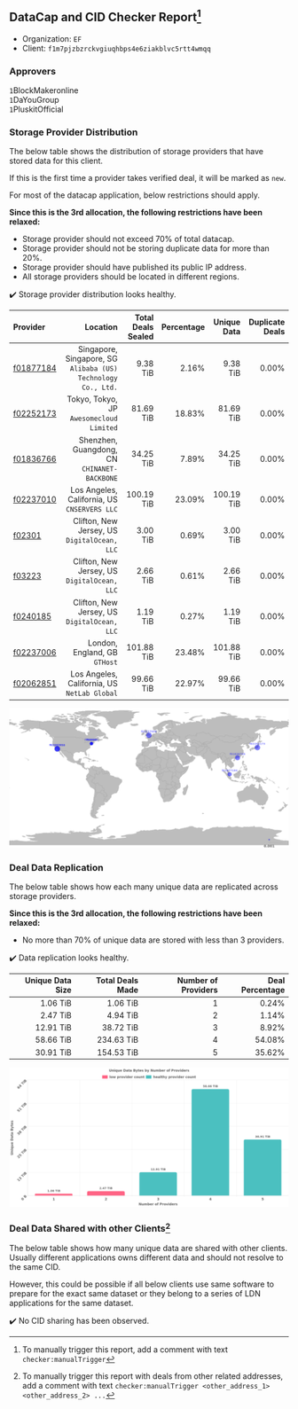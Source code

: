 ## DataCap and CID Checker Report[^1]
 - Organization: `EF`
 - Client: `f1m7pjzbzrckvgiuqhbps4e6ziakblvc5rtt4wmqq`
### Approvers
`1`BlockMakeronline<br/>`1`DaYouGroup<br/>`1`PluskitOfficial

### Storage Provider Distribution
The below table shows the distribution of storage providers that have stored data for this client.

If this is the first time a provider takes verified deal, it will be marked as `new`.

For most of the datacap application, below restrictions should apply.

**Since this is the 3rd allocation, the following restrictions have been relaxed:**
 - Storage provider should not exceed 70% of total datacap.
 - Storage provider should not be storing duplicate data for more than 20%.
 - Storage provider should have published its public IP address.
 - All storage providers should be located in different regions.

✔️ Storage provider distribution looks healthy.

| Provider                                              |                                                         Location | Total Deals Sealed | Percentage | Unique Data | Duplicate Deals |
| :---------------------------------------------------- | ---------------------------------------------------------------: | -----------------: | ---------: | ----------: | --------------: |
| [f01877184](https://filfox.info/en/address/f01877184) | Singapore, Singapore, SG<br/>`Alibaba (US) Technology Co., Ltd.` |           9.38 TiB |      2.16% |    9.38 TiB |           0.00% |
| [f02252173](https://filfox.info/en/address/f02252173) |                      Tokyo, Tokyo, JP<br/>`Awesomecloud Limited` |          81.69 TiB |     18.83% |   81.69 TiB |           0.00% |
| [f01836766](https://filfox.info/en/address/f01836766) |                  Shenzhen, Guangdong, CN<br/>`CHINANET-BACKBONE` |          34.25 TiB |      7.89% |   34.25 TiB |           0.00% |
| [f02237010](https://filfox.info/en/address/f02237010) |                  Los Angeles, California, US<br/>`CNSERVERS LLC` |         100.19 TiB |     23.09% |  100.19 TiB |           0.00% |
| [f02301](https://filfox.info/en/address/f02301)       |                  Clifton, New Jersey, US<br/>`DigitalOcean, LLC` |           3.00 TiB |      0.69% |    3.00 TiB |           0.00% |
| [f03223](https://filfox.info/en/address/f03223)       |                  Clifton, New Jersey, US<br/>`DigitalOcean, LLC` |           2.66 TiB |      0.61% |    2.66 TiB |           0.00% |
| [f0240185](https://filfox.info/en/address/f0240185)   |                  Clifton, New Jersey, US<br/>`DigitalOcean, LLC` |           1.19 TiB |      0.27% |    1.19 TiB |           0.00% |
| [f02237006](https://filfox.info/en/address/f02237006) |                                 London, England, GB<br/>`GTHost` |         101.88 TiB |     23.48% |  101.88 TiB |           0.00% |
| [f02062851](https://filfox.info/en/address/f02062851) |                  Los Angeles, California, US<br/>`NetLab Global` |          99.66 TiB |     22.97% |   99.66 TiB |           0.00% |

<img src="https://raw.githubusercontent.com/data-preservation-programs/filplus-checker-assets/main/filecoin-project/filecoin-plus-large-datasets/issues/2094/1692717664689.png"/>

### Deal Data Replication
The below table shows how each many unique data are replicated across storage providers.


**Since this is the 3rd allocation, the following restrictions have been relaxed:**
- No more than 70% of unique data are stored with less than 3 providers.

✔️ Data replication looks healthy.

| Unique Data Size | Total Deals Made | Number of Providers | Deal Percentage |
| ---------------: | ---------------: | ------------------: | --------------: |
|         1.06 TiB |         1.06 TiB |                   1 |           0.24% |
|         2.47 TiB |         4.94 TiB |                   2 |           1.14% |
|        12.91 TiB |        38.72 TiB |                   3 |           8.92% |
|        58.66 TiB |       234.63 TiB |                   4 |          54.08% |
|        30.91 TiB |       154.53 TiB |                   5 |          35.62% |

<img src="https://raw.githubusercontent.com/data-preservation-programs/filplus-checker-assets/main/filecoin-project/filecoin-plus-large-datasets/issues/2094/1692717665496.png"/>

### Deal Data Shared with other Clients[^3]
The below table shows how many unique data are shared with other clients.
Usually different applications owns different data and should not resolve to the same CID.

However, this could be possible if all below clients use same software to prepare for the exact same dataset or they belong to a series of LDN applications for the same dataset.

✔️ No CID sharing has been observed.

[^1]: To manually trigger this report, add a comment with text `checker:manualTrigger`

[^2]: Deals from those addresses are combined into this report as they are specified with `checker:manualTrigger`

[^3]: To manually trigger this report with deals from other related addresses, add a comment with text `checker:manualTrigger <other_address_1> <other_address_2> ...`
